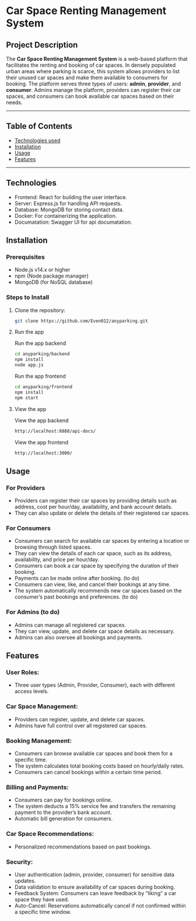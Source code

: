 # **Car Space Renting Management System**

## **Project Description**
The **Car Space Renting Management System** is a web-based platform that facilitates the renting and booking of car spaces. In densely populated urban areas where parking is scarce, this system allows providers to list their unused car spaces and make them available to consumers for booking. The platform serves three types of users: **admin**, **provider**, and **consumer**. Admins manage the platform, providers can register their car spaces, and consumers can book available car spaces based on their needs.

---

## **Table of Contents**
- [Technologies used](#technologies)
- [Installation](#installation)
- [Usage](#usage)
- [Features](#features)

---

## **Technologies**
- Frontend: React for building the user interface.
- Server: Express.js for handling API requests.
- Database: MongoDB for storing contact data.
- Docker: For containerizing the application.
- Documatation: Swagger UI for api documatation.

## **Installation**

### **Prerequisites**
- Node.js v14.x or higher
- npm (Node package manager)
- MongoDB (for NoSQL database)

### **Steps to Install**

1. Clone the repository:

   ```bash
   git clone https://github.com/Even012/anyparking.git

2. Run the app

   Run the app backend
   ```bash
   cd anyparking/backend
   npm install
   node app.js
   ```
   
   Run the app frontend
   ```bash
   cd anyparking/frontend
   npm install
   npm start
   ```
   
4. View the app

   View the app backend
   ```bash
   http://localhost:8888/api-docs/
   ```

   View the app frontend
   ```bash
   http://localhost:3000/
   ```

## **Usage**

### For Providers
- Providers can register their car spaces by providing details such as address, cost per hour/day, availability, and bank account details.
- They can also update or delete the details of their registered car spaces.

### For Consumers
- Consumers can search for available car spaces by entering a location or browsing through listed spaces.
- They can view the details of each car space, such as its address, availability, and price per hour/day.
- Consumers can book a car space by specifying the duration of their booking.
- Payments can be made online after booking. (to do)
- Consumers can view, like, and cancel their bookings at any time.
- The system automatically recommends new car spaces based on the consumer’s past bookings and preferences. (to do)

### For Admins (to do)
- Admins can manage all registered car spaces.
- They can view, update, and delete car space details as necessary.
- Admins can also oversee all bookings and payments.


## **Features**
### User Roles: 
- Three user types (Admin, Provider, Consumer), each with different access levels.
### Car Space Management:
- Providers can register, update, and delete car spaces.
- Admins have full control over all registered car spaces.
### Booking Management:
- Consumers can browse available car spaces and book them for a specific time.
- The system calculates total booking costs based on hourly/daily rates.
- Consumers can cancel bookings within a certain time period.
### Billing and Payments:
- Consumers can pay for bookings online.
- The system deducts a 15% service fee and transfers the remaining payment to the provider’s bank account.
- Automatic bill generation for consumers.
### Car Space Recommendations: 
- Personalized recommendations based on past bookings.
### Security:
- User authentication (admin, provider, consumer) for sensitive data updates.
- Data validation to ensure availability of car spaces during booking.
- Feedback System: Consumers can leave feedback by “liking” a car space they have used.
- Auto-Cancel: Reservations automatically cancel if not confirmed within a specific time window.
